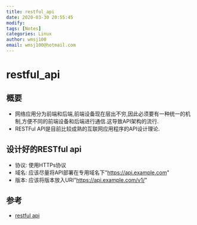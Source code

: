 ```yaml
---
title: restful_api
date: 2020-03-30 20:55:45
modify: 
tags: [Notes]
categories: Linux
author: wmsj100
email: wmsj100@hotmail.com
---
```


# restful_api

## 概要

- 网络应用分为前端和后端,前端设备现在层出不穷,因此必须要有一种统一的机制,方便不同的前端设备和后端进行通信.这导致API架构的流行.
- RESTFul API是目前比较成熟的互联网应用程序的API设计理论.

## 设计好的RESTful api

- 协议: 使用HTTPs协议
- 域名: 应该尽量将API部署在专用域名下"https://api.example.com"
- 版本: 应该将版本放入URI"https://api.example.com/v1/"

## 参考

- [restful api](http://www.ruanyifeng.com/blog/2014/05/restful_api.html)
